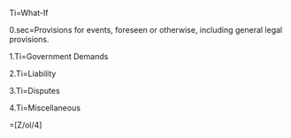 Ti=What-If

0.sec=Provisions for events, foreseen or otherwise, including general legal provisions.

1.Ti=Government Demands

2.Ti=Liability

3.Ti=Disputes

4.Ti=Miscellaneous

=[Z/ol/4]
